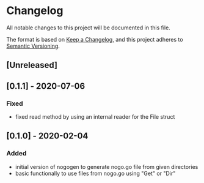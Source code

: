 # Changelog
All notable changes to this project will be documented in this file.

The format is based on [Keep a Changelog](https://keepachangelog.com/en/1.0.0/),
and this project adheres to [Semantic Versioning](https://semver.org/spec/v2.0.0.html).

## [Unreleased]

## [0.1.1] - 2020-07-06
### Fixed
* fixed read method by using an internal reader for the File struct

## [0.1.0] - 2020-02-04
### Added
* initial version of nogogen to generate nogo.go file from given directories
* basic functionally to use files from nogo.go using "Get" or "Dir"
